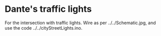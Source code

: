 # Dante's traffic lights

For the intersection with traffic lights. Wire as per ../../Schematic.jpg, and use the code ../../cityStreetLights.ino.